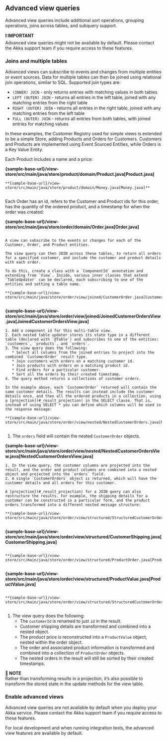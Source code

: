 ## Advanced view queries

Advanced view queries include additional sort operations, grouping operations, joins across tables, and subquery support.

**❗ IMPORTANT**\
Advanced view queries might not be available by default. Please contact the Akka support team if you require access to these features.

### Joins and multiple tables

Advanced views can subscribe to events and changes from multiple entities or event sources. Data for multiple tables can then be joined using relational join operations, similar to SQL. Supported join types are:

* `(INNER) JOIN` - only returns entries with matching values in both tables
* `LEFT (OUTER) JOIN` - returns all entries in the left table, joined with any matching entries from the right table
* `RIGHT (OUTER) JOIN` - returns all entries in the right table, joined with any matching entries from the left table
* `FULL (OUTER) JOIN` - returns all entries from both tables, with joined entries for matching values

In these examples, the Customer Registry used for simple views is extended to be a simple Store, adding Products and Orders for Customers. Customers and Products are implemented using Event Sourced Entities, while Orders is a Key Value Entity.

Each Product includes a name and a price:

**{sample-base-url}/view-store/src/main/java/store/product/domain/Product.java[Product.java]**


```
**{sample-base-url}/view-store/src/main/java/store/product/domain/Money.java[Money.java]**


```

Each Order has an id, refers to the Customer and Product ids for this order, has the quantity of the ordered product, and a timestamp for when the order was created:

**{sample-base-url}/view-store/src/main/java/store/order/domain/Order.java[Order.java]**


```

A view can subscribe to the events or changes for each of the Customer, Order, and Product entities.

The view query can then JOIN across these tables, to return all orders for a specified customer, and include the customer and product details with each order.

To do this, create a class with a `ComponentId` annotation and extending from `View`. Inside, various inner classes that extend `TableUpdater` can be declared, each subscribing to one of the entities and setting a table name.

**{sample-base-url}/view-store/src/main/java/store/order/view/joined/CustomerOrder.java[CustomerOrder.java]**


```

**{sample-base-url}/view-store/src/main/java/store/order/view/joined/JoinedCustomerOrdersView.java[JoinedCustomerOrdersView.java]**


```
1. Add a component id for this multi-table view.
2. Each nested table updater stores its state type in a different table (declared with `@Table`) and subscribes to one of the entities: `customers`, `products`, and `orders`.
3. The view query does the following:
   * Select all columns from the joined entries to project into the combined `CustomerOrder` result type.
   * Join customers with orders on a matching customer id.
   * Join products with orders on a matching product id.
   * Find orders for a particular customer.
   * Sort all the orders by their created timestamp.
4. The query method returns a collections of customer orders.

In the example above, each `CustomerOrder` returned will contain the same customer details. The results can instead include the customer details once, and then all the ordered products in a collection, using a [projection](#_result_projection) in the SELECT clause. That is, instead of using SELECT * you can define which columns will be used in the response message:

**{sample-base-url}/view-store/src/main/java/store/order/view/nested/NestedCustomerOrders.java[NestedCustomerOrders.java]**


```
1. The `orders` field will contain the nested `CustomerOrder` objects.

**{sample-base-url}/view-store/src/main/java/store/order/view/nested/NestedCustomerOrdersView.java[NestedCustomerOrdersView.java]**


```
1. In the view query, the customer columns are projected into the result, and the order and product columns are combined into a nested object and projected into the `orders` field.
2. A single `CustomerOrders` object is returned, which will have the customer details and all orders for this customer.

A [projection](#_result_projection) for a JOIN query can also restructure the results. For example, the shipping details for a customer can be constructed in a particular form, and the product orders transformed into a different nested message structure:

**{sample-base-url}/view-store/src/main/java/store/order/view/structured/StructuredCustomerOrders.java[StructuredCustomerOrders.java]**


```

**{sample-base-url}/view-store/src/main/java/store/order/view/structured/CustomerShipping.java[CustomerShipping.java]**


```

**{sample-base-url}/view-store/src/main/java/store/order/view/structured/ProductOrder.java[ProductOrder.java]**


```

**{sample-base-url}/view-store/src/main/java/store/order/view/structured/ProductValue.java[ProductValue.java]**


```

**{sample-base-url}/view-store/src/main/java/store/order/view/structured/StructuredCustomerOrdersView.java[StructuredCustomerOrdersView.java]**


```
1. The view query does the following:
   * The `customerId` is renamed to just `id` in the result.
   * Customer shipping details are transformed and combined into a nested object.
   * The product price is reconstructed into a `ProductValue` object, nested within the order object.
   * The order and associated product information is transformed and combined into a collection of `ProductOrder` objects.
   * The nested orders in the result will still be sorted by their created timestamps.

**📌 NOTE**\
Rather than transforming results in a projection, it’s also possible to transform the stored state in the update methods for the view table.

### Enable advanced views

Advanced view queries are not available by default when you deploy your Akka service. Please contact the Akka support team if you require access to these features.

For local development and when running integration tests, the advanced view features are available by default.

